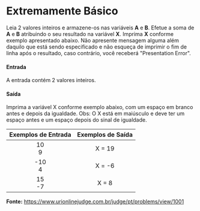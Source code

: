 # Extremamente Básico

Leia 2 valores inteiros e armazene-os nas variáveis **A** e **B**. Efetue a soma de **A** e **B** atribuindo o seu resultado na variável **X**. Imprima **X** conforme exemplo apresentado abaixo. Não apresente mensagem alguma além daquilo que está sendo especificado e não esqueça de imprimir o fim de linha após o resultado, caso contrário, você receberá "Presentation Error".

#### Entrada

A entrada contém 2 valores inteiros.

#### Saída

Imprima a variável X conforme exemplo abaixo, com um espaço em branco antes e depois da igualdade. Obs: O X está em maiúsculo e deve ter um espaço antes e um espaço depois do sinal de igualdade.

**Exemplos de Entrada**  | **Exemplos de Saída** |
:----------------------: | :-------------------: |
10 <br />   9            | X = 19                |
-10 <br />  4            | X = -6                |
15 <br />   -7           | X = 8                 |

**Fonte:** https://www.urionlinejudge.com.br/judge/pt/problems/view/1001

